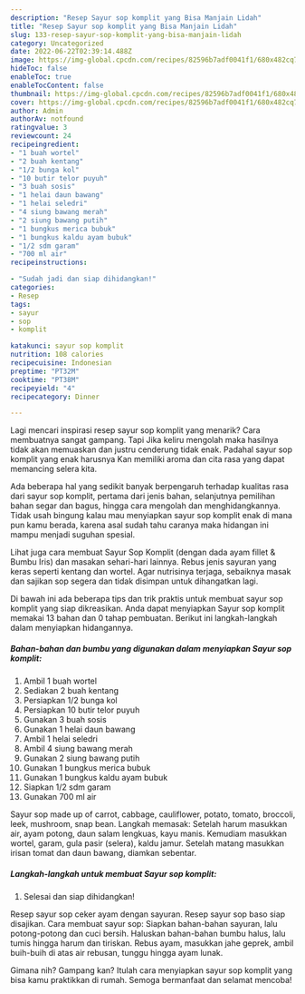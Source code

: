 ```yaml
---
description: "Resep Sayur sop komplit yang Bisa Manjain Lidah"
title: "Resep Sayur sop komplit yang Bisa Manjain Lidah"
slug: 133-resep-sayur-sop-komplit-yang-bisa-manjain-lidah
category: Uncategorized
date: 2022-06-22T02:39:14.488Z
image: https://img-global.cpcdn.com/recipes/82596b7adf0041f1/680x482cq70/sayur-sop-komplit-foto-resep-utama.jpg
hideToc: false
enableToc: true
enableTocContent: false
thumbnail: https://img-global.cpcdn.com/recipes/82596b7adf0041f1/680x482cq70/sayur-sop-komplit-foto-resep-utama.jpg
cover: https://img-global.cpcdn.com/recipes/82596b7adf0041f1/680x482cq70/sayur-sop-komplit-foto-resep-utama.jpg
author: Admin
authorAv: notfound
ratingvalue: 3
reviewcount: 24
recipeingredient:
- "1 buah wortel"
- "2 buah kentang"
- "1/2 bunga kol"
- "10 butir telor puyuh"
- "3 buah sosis"
- "1 helai daun bawang"
- "1 helai seledri"
- "4 siung bawang merah"
- "2 siung bawang putih"
- "1 bungkus merica bubuk"
- "1 bungkus kaldu ayam bubuk"
- "1/2 sdm garam"
- "700 ml air"
recipeinstructions:

- "Sudah jadi dan siap dihidangkan!"
categories:
- Resep
tags:
- sayur
- sop
- komplit

katakunci: sayur sop komplit 
nutrition: 108 calories
recipecuisine: Indonesian
preptime: "PT32M"
cooktime: "PT38M"
recipeyield: "4"
recipecategory: Dinner

---
```



Lagi mencari inspirasi resep sayur sop komplit yang menarik? Cara membuatnya sangat gampang. Tapi Jika keliru mengolah maka hasilnya tidak akan memuaskan dan justru cenderung tidak enak. Padahal sayur sop komplit yang enak harusnya Kan memiliki aroma dan cita rasa yang dapat memancing selera kita.


Ada beberapa hal yang sedikit banyak berpengaruh terhadap kualitas rasa dari sayur sop komplit, pertama dari jenis bahan, selanjutnya pemilihan bahan segar dan bagus, hingga cara mengolah dan menghidangkannya. Tidak usah bingung kalau mau menyiapkan sayur sop komplit enak di mana pun kamu berada, karena asal sudah tahu caranya maka hidangan ini mampu menjadi suguhan spesial.

Lihat juga cara membuat Sayur Sop Komplit (dengan dada ayam fillet &amp; Bumbu Iris) dan masakan sehari-hari lainnya. Rebus jenis sayuran yang keras seperti kentang dan wortel. Agar nutrisinya terjaga, sebaiknya masak dan sajikan sop segera dan tidak disimpan untuk dihangatkan lagi.


Di bawah ini ada beberapa tips dan trik praktis untuk membuat sayur sop komplit yang siap dikreasikan. Anda dapat menyiapkan Sayur sop komplit memakai 13 bahan dan 0 tahap pembuatan. Berikut ini langkah-langkah dalam menyiapkan hidangannya.

<!--inarticleads1-->

##### Bahan-bahan dan bumbu yang digunakan dalam menyiapkan Sayur sop komplit:

1. Ambil 1 buah wortel
1. Sediakan 2 buah kentang
1. Persiapkan 1/2 bunga kol
1. Persiapkan 10 butir telor puyuh
1. Gunakan 3 buah sosis
1. Gunakan 1 helai daun bawang
1. Ambil 1 helai seledri
1. Ambil 4 siung bawang merah
1. Gunakan 2 siung bawang putih
1. Gunakan 1 bungkus merica bubuk
1. Gunakan 1 bungkus kaldu ayam bubuk
1. Siapkan 1/2 sdm garam
1. Gunakan 700 ml air


Sayur sop made up of carrot, cabbage, cauliflower, potato, tomato, broccoli, leek, mushroom, snap bean. Langkah memasak: Setelah harum masukkan air, ayam potong, daun salam lengkuas, kayu manis. Kemudiam masukkan wortel, garam, gula pasir (selera), kaldu jamur. Setelah matang masukkan irisan tomat dan daun bawang, diamkan sebentar. 

<!--inarticleads2-->

##### Langkah-langkah untuk membuat Sayur sop komplit:


1. Selesai dan siap dihidangkan!

Resep sayur sop ceker ayam dengan sayuran. Resep sayur sop baso siap disajikan. Cara membuat sayur sop: Siapkan bahan-bahan sayuran, lalu potong-potong dan cuci bersih. Haluskan bahan-bahan bumbu halus, lalu tumis hingga harum dan tiriskan. Rebus ayam, masukkan jahe geprek, ambil buih-buih di atas air rebusan, tunggu hingga ayam lunak. 

Gimana nih? Gampang kan? Itulah cara menyiapkan sayur sop komplit yang bisa kamu praktikkan di rumah. Semoga bermanfaat dan selamat mencoba!
